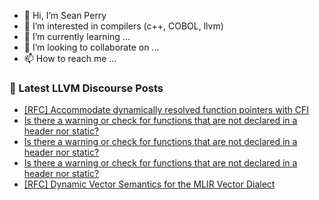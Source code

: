 - 👋 Hi, I’m Sean Perry
- 👀 I’m interested in compilers (c++, COBOL, llvm)
- 🌱 I’m currently learning ...
- 💞️ I’m looking to collaborate on ...
- 📫 How to reach me ...

<!---
s66perry/s66perry is a ✨ special ✨ repository because its `README.md` (this file) appears on your GitHub profile.
You can click the Preview link to take a look at your changes.
--->
### 📕 Latest LLVM Discourse Posts

<!-- DISCOURSE-LLVM:START -->
- [[RFC] Accommodate dynamically resolved function pointers with CFI](https://discourse.llvm.org/t/rfc-accommodate-dynamically-resolved-function-pointers-with-cfi/75804#post_1)
- [Is there a warning or check for functions that are not declared in a header nor static?](https://discourse.llvm.org/t/is-there-a-warning-or-check-for-functions-that-are-not-declared-in-a-header-nor-static/75802#post_3)
- [Is there a warning or check for functions that are not declared in a header nor static?](https://discourse.llvm.org/t/is-there-a-warning-or-check-for-functions-that-are-not-declared-in-a-header-nor-static/75802#post_2)
- [Is there a warning or check for functions that are not declared in a header nor static?](https://discourse.llvm.org/t/is-there-a-warning-or-check-for-functions-that-are-not-declared-in-a-header-nor-static/75802#post_1)
- [[RFC] Dynamic Vector Semantics for the MLIR Vector Dialect](https://discourse.llvm.org/t/rfc-dynamic-vector-semantics-for-the-mlir-vector-dialect/75704#post_20)
<!-- DISCOURSE-LLVM:END -->
